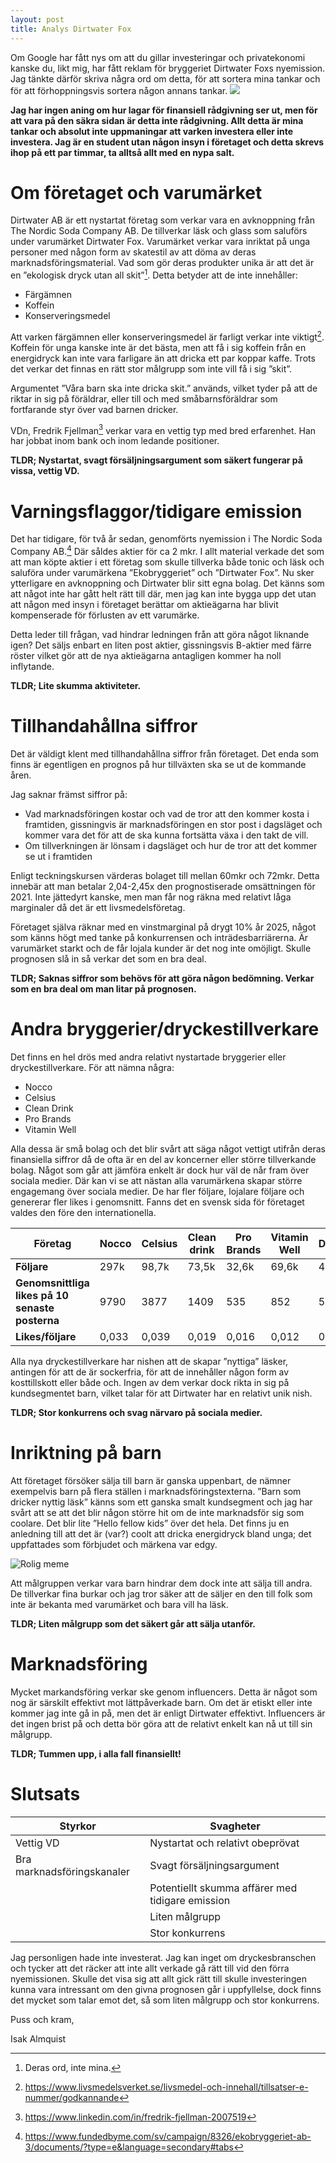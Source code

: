 ```yaml
---
layout: post
title: Analys Dirtwater Fox
---
```


Om Google har fått nys om att du gillar investeringar och privatekonomi kanske du, likt mig, har fått reklam för bryggeriet Dirtwater Foxs nyemission.  Jag tänkte därför skriva några ord om detta, för att sortera mina tankar och för att förhoppningsvis sortera någon annans tankar. 
![](https://media.dirtwaterfoxbrewery.se/2018/11/logo.png)

**Jag har ingen aning om hur lagar för finansiell rådgivning ser ut, men för att vara på den säkra sidan är detta inte rådgivning. Allt detta är mina tankar och absolut inte uppmaningar att varken investera eller inte investera. Jag är en student utan någon insyn i företaget och detta skrevs ihop på ett par timmar, ta alltså allt med en nypa salt.**

# Om företaget och varumärket
Dirtwater AB är ett nystartat företag som verkar vara en avknoppning från The Nordic Soda Company AB. De tillverkar läsk och glass som saluförs under varumärket Dirtwater Fox. Varumärket verkar vara inriktat på unga personer med någon form av skatestil av att döma av deras marknadsföringsmaterial. Vad som gör deras produkter unika är att det är en ”ekologisk dryck utan all skit”[^1]. Detta betyder att de inte innehåller: 

* Färgämnen
* Koffein
* Konserveringsmedel

Att varken färgämnen eller konserveringsmedel är farligt verkar inte viktigt[^2]. Koffein för unga kanske inte är det bästa, men att få i sig koffein från en energidryck kan inte vara farligare än att dricka ett par koppar kaffe. Trots det verkar det finnas en rätt stor målgrupp som inte vill få i sig ”skit”. 

Argumentet ”Våra barn ska inte dricka skit.” används, vilket tyder på att de riktar in sig på föräldrar, eller till och med småbarnsföräldrar som fortfarande styr över vad barnen dricker. 

VDn, Fredrik Fjellman[^3] verkar vara en vettig typ med bred erfarenhet. Han har jobbat inom bank och inom ledande positioner. 

**TLDR; Nystartat, svagt försäljningsargument som säkert fungerar på vissa, vettig VD.**

# Varningsflaggor/tidigare emission

Det har tidigare, för två år sedan, genomförts nyemission i The Nordic Soda Company AB.[^4] Där såldes aktier för ca 2 mkr. I allt material verkade det som att man köpte aktier i ett företag som skulle tillverka både tonic och läsk och saluföra under varumärkena ”Ekobryggeriet” och ”Dirtwater Fox”. Nu sker ytterligare en avknoppning och Dirtwater blir sitt egna bolag. Det känns som att något inte har gått helt rätt till där, men jag kan inte bygga upp det utan att någon med insyn i företaget berättar om aktieägarna har blivit kompenserade för förlusten av ett varumärke. 

Detta leder till frågan, vad hindrar ledningen från att göra något liknande igen? Det säljs enbart en liten post aktier, gissningsvis B-aktier med färre röster vilket gör att de nya aktieägarna antagligen kommer ha noll inflytande. 

**TLDR; Lite skumma aktiviteter.**  

# Tillhandahållna siffror
Det är väldigt klent med tillhandahållna siffror från företaget. Det enda som finns är egentligen en prognos på hur tillväxten ska se ut de kommande åren.

Jag saknar främst siffror på:

 * Vad marknadsföringen kostar och vad de tror att den kommer kosta i framtiden, gissningvis är marknadsföringen en stor post i dagsläget och kommer vara det för att de ska kunna fortsätta växa i den takt de vill.
* Om tillverkningen är lönsam i dagsläget och hur de tror att det kommer se ut i framtiden

Enligt teckningskursen värderas bolaget till mellan 60mkr och 72mkr. Detta innebär att man betalar 2,04-2,45x den prognostiserade omsättningen för 2021. Inte jättedyrt kanske, men man får nog räkna med relativt låga marginaler då det är ett livsmedelsföretag.

Företaget själva räknar med en vinstmarginal på drygt 10% år 2025, något som känns högt med tanke på konkurrensen och inträdesbarriärerna. Är varumärket starkt och de får lojala kunder är det nog inte omöjligt. 
Skulle prognosen slå in så verkar det som en bra deal. 

**TLDR; Saknas siffror som behövs för att göra någon bedömning. Verkar som en bra deal om man litar på prognosen.**

# Andra bryggerier/dryckestillverkare
Det finns en hel drös med andra relativt nystartade bryggerier eller dryckestillverkare. För att nämna några:

* Nocco
* Celsius
* Clean Drink
* Pro Brands
* Vitamin Well

Alla dessa är små bolag och det blir svårt att säga något vettigt utifrån deras finansiella siffror då de ofta är en del av koncerner eller större tillverkande bolag. Något som går att jämföra enkelt är dock hur väl de når fram över sociala medier. Där kan vi se att nästan alla varumärkena skapar större engagemang över sociala medier. De har fler följare, lojalare följare och genererar fler likes i genomsnitt. Fanns det en svensk sida för företaget valdes den före den internationella.

|**Företag**| Nocco | Celsius | Clean drink | Pro Brands | Vitamin Well | Dirtwater |
|-|-|-|-|-|-|-|
|**Följare**|297k|98,7k|73,5k|32,6k|69,6k|40,2k|
|**Genomsnittliga likes på 10 senaste posterna**| 9790|3877|1409|535|852|576|
|**Likes/följare**| 0,033|0,039|0,019|0,016|0,012|0,014|

Alla nya dryckestillverkare har nishen att de skapar ”nyttiga” läsker, antingen för att de är sockerfria, för att de innehåller någon form av kosttillskott eller både och. Ingen av dem verkar dock rikta in sig på kundsegmentet barn, vilket talar för att Dirtwater har en relativt unik nish.

**TLDR; Stor konkurrens och svag närvaro på sociala medier.**

# Inriktning på barn
Att företaget försöker sälja till barn är ganska uppenbart, de nämner exempelvis barn på flera ställen i marknadsföringstexterna. ”Barn som dricker nyttig läsk” känns som ett ganska smalt kundsegment och jag har svårt att se att det blir någon större hit om de inte marknadsför sig som coolare. Det blir lite ”Hello fellow kids” över det hela. Det finns ju en anledning till att det är (var?) coolt att dricka energidryck bland unga; det uppfattades som förbjudet och märkena var edgy. 

![Rolig meme](https://cdn.vox-cdn.com/thumbor/kaZncwF8bwIdI9uSIleQxP07aOk=/0x0:1409x785/920x613/filters:focal(622x252:846x476):format(webp)/cdn.vox-cdn.com/uploads/chorus_image/image/55701647/Screen_Shot_2017_07_13_at_1.09.20_PM.0.png)

Att målgruppen verkar vara barn hindrar dem dock inte att sälja till andra. De tillverkar fina burkar och jag tror säker att de säljer en den till folk som inte är bekanta med varumärket och bara vill ha läsk.

**TLDR; Liten målgrupp som det säkert går att sälja utanför.**

# Marknadsföring
Mycket markandsföring verkar ske genom influencers. Detta är något som nog är särskilt effektivt mot lättpåverkade barn. Om det är etiskt eller inte kommer jag inte gå in på, men det är enligt Dirtwater effektivt. Influencers är det ingen brist på och detta bör göra att de relativt enkelt kan nå ut till sin målgrupp.

**TLDR; Tummen upp, i alla fall finansiellt!**

# Slutsats

|Styrkor|Svagheter|
|-------|---------|
|Vettig VD|Nystartat och relativt obeprövat|
| Bra marknadsföringskanaler | Svagt försäljningsargument |
| | Potentiellt skumma affärer med tidigare emission |
| | Liten målgrupp |
| | Stor konkurrens|

Jag personligen hade inte investerat. Jag kan inget om dryckesbranschen och tycker att det räcker att inte allt verkade gå rätt till vid den förra nyemissionen. Skulle det visa sig att allt gick rätt till skulle investeringen kunna vara intressant om den givna prognosen går i uppfyllelse, dock finns det mycket som talar emot det, så som liten målgrupp och stor konkurrens. 

Puss och kram,

Isak Almquist

[^1]: Deras ord, inte mina.
[^2]: https://www.livsmedelsverket.se/livsmedel-och-innehall/tillsatser-e-nummer/godkannande
[^3]: https://www.linkedin.com/in/fredrik-fjellman-2007519 
[^4]: https://www.fundedbyme.com/sv/campaign/8326/ekobryggeriet-ab-3/documents/?type=e&language=secondary#tabs